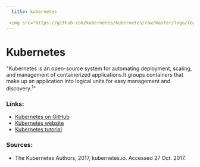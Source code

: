 ```yaml
---
  title: kubernetes
  
 <img src="https://github.com/kubernetes/kubernetes/raw/master/logo/logo.png" width="100">
---
```


# Kubernetes
"Kubernetes is an open-source system for automating deployment, scaling, and management of containerized applications.It groups containers that make up an application into logical units for easy management and discovery.<sup>1</sup>"

### Links:
  * [Kubernetes on GitHub](https://github.com/kubernetes/kubernetes)
  * [Kubernetes website](https://kubernetes.io)
  * [Kubernetes tutorial](https://kubernetes.io/docs/tutorials/kubernetes-basics/)
  

### Sources:
  * The Kubernetes Authors, 2017, kubernetes.io. Accessed 27 Oct. 2017.
